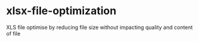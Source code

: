 # xlsx-file-optimization
XLS file optimise by reducing file size without impacting quality and content of file 
